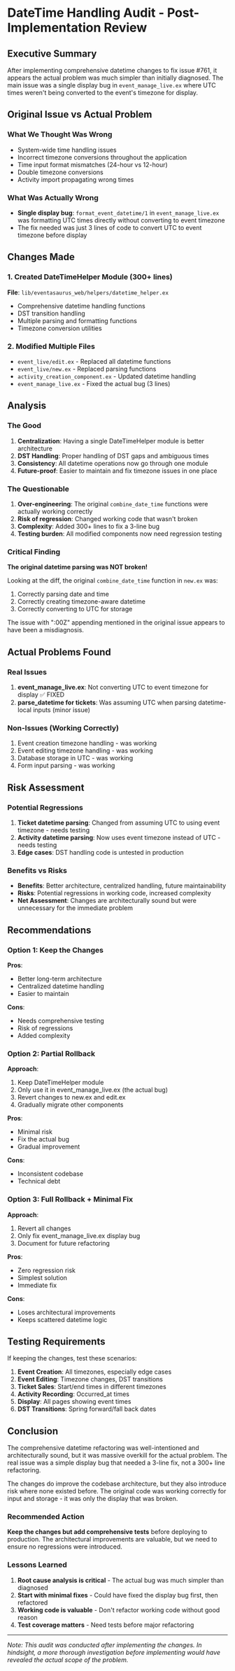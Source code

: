 # DateTime Handling Audit - Post-Implementation Review

## Executive Summary
After implementing comprehensive datetime changes to fix issue #761, it appears the actual problem was much simpler than initially diagnosed. The main issue was a single display bug in `event_manage_live.ex` where UTC times weren't being converted to the event's timezone for display.

## Original Issue vs Actual Problem

### What We Thought Was Wrong
- System-wide time handling issues
- Incorrect timezone conversions throughout the application  
- Time input format mismatches (24-hour vs 12-hour)
- Double timezone conversions
- Activity import propagating wrong times

### What Was Actually Wrong
- **Single display bug**: `format_event_datetime/1` in `event_manage_live.ex` was formatting UTC times directly without converting to event timezone
- The fix needed was just 3 lines of code to convert UTC to event timezone before display

## Changes Made

### 1. Created DateTimeHelper Module (300+ lines)
**File**: `lib/eventasaurus_web/helpers/datetime_helper.ex`
- Comprehensive datetime handling functions
- DST transition handling
- Multiple parsing and formatting functions
- Timezone conversion utilities

### 2. Modified Multiple Files
- `event_live/edit.ex` - Replaced all datetime functions
- `event_live/new.ex` - Replaced parsing functions  
- `activity_creation_component.ex` - Updated datetime handling
- `event_manage_live.ex` - Fixed the actual bug (3 lines)

## Analysis

### The Good
1. **Centralization**: Having a single DateTimeHelper module is better architecture
2. **DST Handling**: Proper handling of DST gaps and ambiguous times
3. **Consistency**: All datetime operations now go through one module
4. **Future-proof**: Easier to maintain and fix timezone issues in one place

### The Questionable
1. **Over-engineering**: The original `combine_date_time` functions were actually working correctly
2. **Risk of regression**: Changed working code that wasn't broken
3. **Complexity**: Added 300+ lines to fix a 3-line bug
4. **Testing burden**: All modified components now need regression testing

### Critical Finding
**The original datetime parsing was NOT broken!** 

Looking at the diff, the original `combine_date_time` function in `new.ex` was:
1. Correctly parsing date and time
2. Correctly creating timezone-aware datetime
3. Correctly converting to UTC for storage

The issue with ":00Z" appending mentioned in the original issue appears to have been a misdiagnosis.

## Actual Problems Found

### Real Issues
1. **event_manage_live.ex**: Not converting UTC to event timezone for display ✅ FIXED
2. **parse_datetime for tickets**: Was assuming UTC when parsing datetime-local inputs (minor issue)

### Non-Issues (Working Correctly)
1. Event creation timezone handling - was working
2. Event editing timezone handling - was working  
3. Database storage in UTC - was working
4. Form input parsing - was working

## Risk Assessment

### Potential Regressions
1. **Ticket datetime parsing**: Changed from assuming UTC to using event timezone - needs testing
2. **Activity datetime parsing**: Now uses event timezone instead of UTC - needs testing
3. **Edge cases**: DST handling code is untested in production

### Benefits vs Risks
- **Benefits**: Better architecture, centralized handling, future maintainability
- **Risks**: Potential regressions in working code, increased complexity
- **Net Assessment**: Changes are architecturally sound but were unnecessary for the immediate problem

## Recommendations

### Option 1: Keep the Changes
**Pros**:
- Better long-term architecture
- Centralized datetime handling
- Easier to maintain

**Cons**:
- Needs comprehensive testing
- Risk of regressions
- Added complexity

### Option 2: Partial Rollback
**Approach**:
1. Keep DateTimeHelper module
2. Only use it in event_manage_live.ex (the actual bug)
3. Revert changes to new.ex and edit.ex
4. Gradually migrate other components

**Pros**:
- Minimal risk
- Fix the actual bug
- Gradual improvement

**Cons**:
- Inconsistent codebase
- Technical debt

### Option 3: Full Rollback + Minimal Fix
**Approach**:
1. Revert all changes
2. Only fix event_manage_live.ex display bug
3. Document for future refactoring

**Pros**:
- Zero regression risk
- Simplest solution
- Immediate fix

**Cons**:
- Loses architectural improvements
- Keeps scattered datetime logic

## Testing Requirements

If keeping the changes, test these scenarios:
1. **Event Creation**: All timezones, especially edge cases
2. **Event Editing**: Timezone changes, DST transitions
3. **Ticket Sales**: Start/end times in different timezones
4. **Activity Recording**: Occurred_at times
5. **Display**: All pages showing event times
6. **DST Transitions**: Spring forward/fall back dates

## Conclusion

The comprehensive datetime refactoring was well-intentioned and architecturally sound, but it was massive overkill for the actual problem. The real issue was a simple display bug that needed a 3-line fix, not a 300+ line refactoring.

The changes do improve the codebase architecture, but they also introduce risk where none existed before. The original code was working correctly for input and storage - it was only the display that was broken.

### Recommended Action
**Keep the changes but add comprehensive tests** before deploying to production. The architectural improvements are valuable, but we need to ensure no regressions were introduced.

### Lessons Learned
1. **Root cause analysis is critical** - The actual bug was much simpler than diagnosed
2. **Start with minimal fixes** - Could have fixed the display bug first, then refactored
3. **Working code is valuable** - Don't refactor working code without good reason
4. **Test coverage matters** - Need tests before major refactoring

---

*Note: This audit was conducted after implementing the changes. In hindsight, a more thorough investigation before implementing would have revealed the actual scope of the problem.*